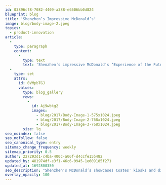 ```yaml
---
id: 03896cf8-7082-4409-a388-e6506bb0d824
blueprint: blog
title: 'Shenzhen’s Impressive McDonald’s'
image: blog/body-image-2.jpeg
topics:
  - product-innovation
article:
  -
    type: paragraph
    content:
      -
        type: text
        text: 'Shenzhen’s impressive McDonald’s ‘Experience of the Future’ restaurant - featuring Coates self-order kiosks, indoor & outdoor digital menu boards running our Switchboard CMS and a refreshed signage offering. Congratulations to McDonald’s and thanks to the Coates China team for their mammoth effort!'
  -
    type: set
    attrs:
      id: 0VMpbTGJ
      values:
        type: blog_gallery
        rows:
          -
            id: Aj9wbkg2
            images:
              - blog/2017/Body-Image-1-575x1024.jpeg
              - blog/2017/Body-Image-2-768x1024.jpeg
              - blog/2017/Body-Image-3-768x1024.jpeg
        size: lg
seo_noindex: false
seo_nofollow: false
seo_canonical_type: entry
sitemap_change_frequency: weekly
sitemap_priority: 0.5
author: 227293d1-c4ba-400c-a06f-d4ccfe15b482
updated_by: 481974df-e3f1-46c6-9945-1e609185f271
updated_at: 1692800350
seo_description: "Shenzhen's McDonald’s showcases Coates' kiosks and digital menu boards. Kudos to McDonald’s and the Coates China team!"
overlay_opacity: 100
---
```

